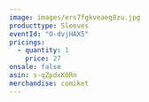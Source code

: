 ```yaml
---
image: images/ers7fgkveaeg8zu.jpg
producttype: Sleeves
eventId: "O-dvjHAX5"
pricings:
  - quantity: 1
    price: 27
onsale: false
asin: s-qZpdxK0Rn
merchandise: comiket
---
```

